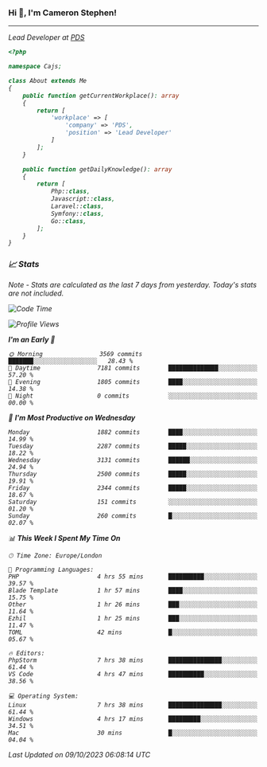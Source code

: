 ### Hi 👋, I'm Cameron Stephen!
<hr>
<p><em>Lead Developer at <a href="https://prindatasolutions.co.uk">PDS</a></p>


```php
<?php

namespace Cajs;

class About extends Me
{
    public function getCurrentWorkplace(): array
    {
        return [
            'workplace' => [
                'company' => 'PDS',
                'position' => 'Lead Developer'
            ]
        ];
    }

    public function getDailyKnowledge(): array
    {
        return [
            Php::class,
            Javascript::class,
            Laravel::class,
            Symfony::class,
            Go::class,
        ];
    }
}
```

### 📈 Stats
<p><em>Note - Stats are calculated as the last 7 days from yesterday. Today's stats are not included.</em></p>


<!--START_SECTION:waka-->
![Code Time](http://img.shields.io/badge/Code%20Time-3%2C578%20hrs%2015%20mins-blue)

![Profile Views](http://img.shields.io/badge/Profile%20Views-0-blue)

**I'm an Early 🐤** 

```text
🌞 Morning                3569 commits        ███████░░░░░░░░░░░░░░░░░░   28.43 % 
🌆 Daytime                7181 commits        ██████████████░░░░░░░░░░░   57.20 % 
🌃 Evening                1805 commits        ████░░░░░░░░░░░░░░░░░░░░░   14.38 % 
🌙 Night                  0 commits           ░░░░░░░░░░░░░░░░░░░░░░░░░   00.00 % 
```
📅 **I'm Most Productive on Wednesday** 

```text
Monday                   1882 commits        ████░░░░░░░░░░░░░░░░░░░░░   14.99 % 
Tuesday                  2287 commits        █████░░░░░░░░░░░░░░░░░░░░   18.22 % 
Wednesday                3131 commits        ██████░░░░░░░░░░░░░░░░░░░   24.94 % 
Thursday                 2500 commits        █████░░░░░░░░░░░░░░░░░░░░   19.91 % 
Friday                   2344 commits        █████░░░░░░░░░░░░░░░░░░░░   18.67 % 
Saturday                 151 commits         ░░░░░░░░░░░░░░░░░░░░░░░░░   01.20 % 
Sunday                   260 commits         █░░░░░░░░░░░░░░░░░░░░░░░░   02.07 % 
```


📊 **This Week I Spent My Time On** 

```text
🕑︎ Time Zone: Europe/London

💬 Programming Languages: 
PHP                      4 hrs 55 mins       ██████████░░░░░░░░░░░░░░░   39.57 % 
Blade Template           1 hr 57 mins        ████░░░░░░░░░░░░░░░░░░░░░   15.75 % 
Other                    1 hr 26 mins        ███░░░░░░░░░░░░░░░░░░░░░░   11.64 % 
Ezhil                    1 hr 25 mins        ███░░░░░░░░░░░░░░░░░░░░░░   11.47 % 
TOML                     42 mins             █░░░░░░░░░░░░░░░░░░░░░░░░   05.67 % 

🔥 Editors: 
PhpStorm                 7 hrs 38 mins       ███████████████░░░░░░░░░░   61.44 % 
VS Code                  4 hrs 47 mins       ██████████░░░░░░░░░░░░░░░   38.56 % 

💻 Operating System: 
Linux                    7 hrs 38 mins       ███████████████░░░░░░░░░░   61.44 % 
Windows                  4 hrs 17 mins       █████████░░░░░░░░░░░░░░░░   34.51 % 
Mac                      30 mins             █░░░░░░░░░░░░░░░░░░░░░░░░   04.04 % 
```


 Last Updated on 09/10/2023 06:08:14 UTC
<!--END_SECTION:waka-->
